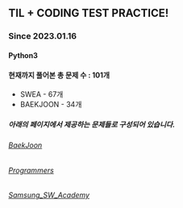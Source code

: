 ## TIL + CODING TEST PRACTICE!
### Since 2023.01.16
#### Python3
#### 현재까지 풀어본 총 문제 수 : 101개
- SWEA - 67개
- BAEKJOON - 34개

##### 아래의 페이지에서 제공하는 문제들로 구성되어 있습니다.
###### [BaekJoon](https://www.acmicpc.net/)  
###### [Programmers](https://programmers.co.kr/)  
###### [Samsung_SW_Academy](https://swexpertacademy.com/main/main.do)  
